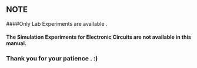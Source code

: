 ## NOTE
####Only Lab Experiments are available .
#### The Simulation Experiments for Electronic Circuits are not available in this manual.
### Thank you for your patience . :)